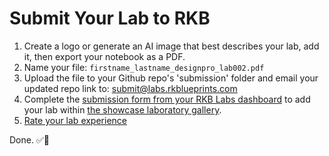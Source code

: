 # Submit Your Lab to RKB

1. Create a logo or generate an AI image that best describes your lab, add it, then export your notebook as a PDF.
2. Name your file: `firstname_lastname_designpro_lab002.pdf`
3. Upload the file to your Github repo's 'submission' folder and email your updated repo link to: submit@labs.rkblueprints.com 
4. Complete the [submission form from your RKB Labs dashboard](https://labs.rkblueprints.com/dashboard) to add your lab within [the showcase laboratory gallery](https://labs.rkblueprints.com/projects).
5. [Rate your lab experience](https://forms.gle/XAkMqvphMSvXDzFj8)

Done. ✅🎉 
